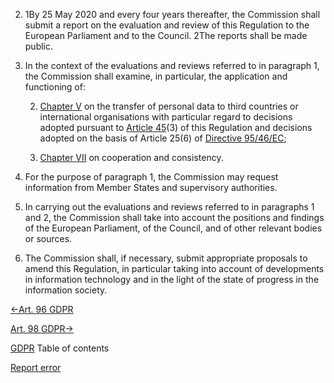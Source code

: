 


2. 1By 25 May 2020 and every four years thereafter, the Commission shall submit a report on the evaluation and review of this Regulation to the European Parliament and to the Council. 2The reports shall be made public.

4. In the context of the evaluations and reviews referred to in paragraph 1, the Commission shall examine, in particular, the application and functioning of:

	
	2. [Chapter V](https://gdpr-info.eu/chapter-5/) on the transfer of personal data to third countries or international organisations with particular regard to decisions adopted pursuant to [Article 45](https://gdpr-info.eu/art-45-gdpr/)(3) of this Regulation and decisions adopted on the basis of Article 25(6) of [Directive 95/46/EC](http://eur-lex.europa.eu/legal-content/EN/TXT/HTML/?uri=CELEX:31995L0046);
	
	4. [Chapter VII](https://gdpr-info.eu/chapter-7/) on cooperation and consistency.


6. For the purpose of paragraph 1, the Commission may request information from Member States and supervisory authorities.

8. In carrying out the evaluations and reviews referred to in paragraphs 1 and 2, the Commission shall take into account the positions and findings of the European Parliament, of the Council, and of other relevant bodies or sources.

10. The Commission shall, if necessary, submit appropriate proposals to amend this Regulation, in particular taking into account of developments in information technology and in the light of the state of progress in the information society.





[←Art. 96 GDPR](https://gdpr-info.eu/art-96-gdpr/ "Art. 96 GDPR - Relationship with previously concluded Agreements")


[Art. 98 GDPR→](https://gdpr-info.eu/art-98-gdpr/ "Art. 98 GDPR - Review of other Union legal acts on data protection")



[GDPR](https://gdpr-info.eu)
Table of contents


[Report error](https://gdpr-info.eu/gf/?TB_iframe=true&height=306 "Your message")

